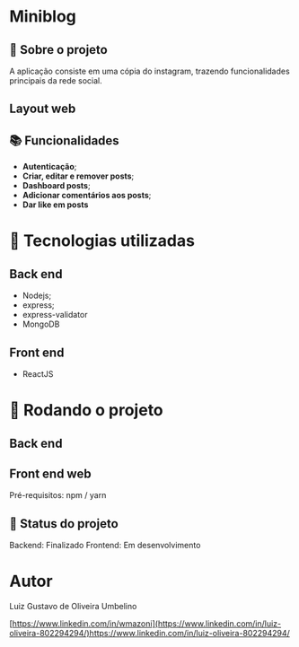 # Miniblog
<!-- license --> 

## :memo:  Sobre o projeto

<!-- https://wmazoni-sds1.netlify.app -->
A aplicação consiste em uma cópia do instagram, trazendo funcionalidades principais da rede social.
<!--## Layout mobile
![Mobile 1](https://github.com/acenelio/assets/raw/main/sds1/mobile1.png) ![Mobile 2](https://github.com/acenelio/assets/raw/main/sds1/mobile2.png)
-->

## Layout web
<!-- [video miniblog](https://github.com/luizgustavoou/Miniblog/assets/89609312/2eae513a-ed78-4a62-b044-b7ae4c9a5143) -->

<!--
## Modelo conceitual
![Modelo Conceitual](https://github.com/acenelio/assets/raw/main/sds1/modelo-conceitual.png)
-->
## :books: Funcionalidades
* <b>Autenticação</b>;
* <b>Criar, editar e remover posts</b>;
* <b>Dashboard posts</b>;
* <b> Adicionar comentários aos posts</b>;
* <b> Dar like em posts </b>

  
# :wrench: Tecnologias utilizadas
## Back end
* Nodejs;
* express;
* express-validator
* MongoDB
## Front end
* ReactJS
<!--## Implantação em produção
- Back end: Heroku
- Front end web: Netlify
- Banco de dados: Postgresql -->

# :rocket: Rodando o projeto

## Back end

<!-- ```bash
# clonar repositório


# entrar na pasta do projeto back end


# executar o projeto
``` -->

## Front end web
Pré-requisitos: npm / yarn

<!--```bash
# clonar repositório
https://github.com/luizgustavoou/Miniblog.git

# entrar na pasta do projeto front end web
cd Miniblog

# instalar dependências
npm i

# executar o projeto
npm start
```
-->

## :dart: Status do projeto
Backend: Finalizado
Frontend: Em desenvolvimento

# Autor

Luiz Gustavo de Oliveira Umbelino

[https://www.linkedin.com/in/wmazoni](https://www.linkedin.com/in/luiz-oliveira-802294294/)https://www.linkedin.com/in/luiz-oliveira-802294294/

